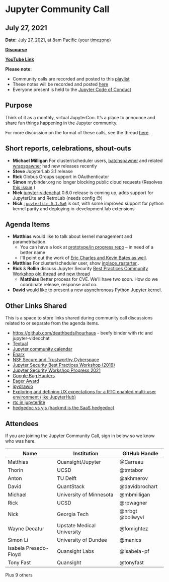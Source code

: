 # Jupyter Community Call 
## July 27, 2021

**Date:** July 27, 2021, at 8am Pacific (your [timezone](https://arewemeetingyet.com/Los%20Angeles/2021-07-27/8:00/Jupyter%20Community%20Call))

**[Discourse](https://discourse.jupyter.org/t/jupyter-community-calls/668)** 

**[YouTube Link](https://youtu.be/ebUXrmRfkM8)**

**Please note:**
- Community calls are recorded and posted to this [playlist](https://www.youtube.com/playlist?list=PLUrHeD2K9Cmkoamm4NjLmvXC4Y6E1o8SP)
- These notes will be recorded and posted [here](https://jupyter.readthedocs.io/en/latest/community/community-call-notes/index.html)
- Everyone present is held to the [Jupyter Code of Conduct](https://jupyter.org/conduct)

## Purpose

Think of it as a monthly, virtual JupyterCon. It’s a place to announce and share fun things happening in the Jupyter community.

For more discussion on the format of these calls, see the thread [here](https://discourse.jupyter.org/t/reviving-the-all-jupyter-team-meetings/423).

## Short reports, celebrations, shout-outs

* **Michael Milligan** For cluster/scheduler users, [batchspawner](https://pypi.org/project/batchspawner/) and related [wrapspawner](https://pypi.org/project/wrapspawner/) had new releases recently
* **Steve** JupyterLab 3.1 release
* **Rick** Globus Groups support in OAuthenticator
* **Simon** mybinder.org no longer blocking public cloud requests (Resolves [this issue](https://github.com/jupyterhub/mybinder.org-deploy/issues/1828).)
* **Nick** [jupyter-videochat](https://github.com/jupyterlab-contrib/jupyter-videochat/tree/develop) 0.6.0 release is coming up, adds support for JupyterLite and RetroLab (needs config :blush:)
* **Nick** [`jupyterlite 0.1.0a6`](https://github.com/jupyterlite/jupyterlite/releases/tag/v0.1.0a6) is out, with some improved support for python kernel parity and deploying in-development lab extensions

## Agenda Items

* **Matthias** would like to talk about kernel management and parametrisation.
    * You can have a look at [prototype/in progress repo](https://github.com/Quansight/ksmm) – in need of a better name
    * I'll point out the work of [Eric Charles and Kevin Bates as well](https://github.com/jupyter/jupyter_client/pull/612#issuecomment-886686237).
* **Matthias** For cluster/scheduler user, show [inplace_restarter](https://pypi.org/project/inplace_restarter/),.
* **Rick** & **Rollin** discuss Jupyter Security [Best Practices Community Workshop old thread](https://discourse.jupyter.org/t/jupyter-security-best-practices-workshop/1496) and [new thread](https://discourse.jupyter.org/t/jupyter-security-workshop-progress/9370)
    * **Matthias** Better process for CVE. We'll have two soon. How do we coordinate release, response and co. 
* **David** would like to present a new [asynchronous Python Jupyter kernel](https://github.com/davidbrochart/akernel).

## Other Links Shared

This is a space to store links shared during community call discussions related to or separate from the agenda items.

- https://github.com/deathbeds/hourhaus - beefy binder with rtc and jupyter-videochat
- [Textual](https://github.com/willmcgugan/textual)
- [Jupyter community calendar](https://jupyter.readthedocs.io/en/latest/community/content-community.html#jupyter-community-meetings)
- [Enarx](https://github.com/enarx/enarx)
- [NSF Secure and Trustworthy Cyberspace](https://www.nsf.gov/funding/pgm_summ.jsp?pims_id=504709)
- [Jupyter Security Best Practices Workshop (2019)](https://discourse.jupyter.org/t/jupyter-security-best-practices-workshop/1496)
- [Jupyter Security Workshop Progress 2021](https://discourse.jupyter.org/t/jupyter-security-workshop-progress/9370)
- [Google Bug Hunters](https://bughunters.google.com/about/patch-rewards)
- [Eager Award](https://www.nsf.gov/pubs/policydocs/pappguide/nsf09_1/gpg_2.jsp#IID2)
- [ipydrawio](https://github.com/deathbeds/ipydrawio)
- [Exploring and defining UX expectations for a RTC enabled multi-user environment (like JupyterHub)](https://github.com/jupyterlab/jupyterlab/issues/10119)
- [rtc in jupyterlite](https://github.com/jupyterlite/jupyterlite/blob/d0aafc4a697a814c21f9412546a20e1b36ad4e0f/packages/application-extension/src/index.tsx#L44)
- [hedgedoc vs yjs (hackmd is the SaaS hedgedoc)](https://github.com/hedgedoc/hedgedoc/issues/527)

## Attendees

If you are joining the Jupyter Community Call, sign in below so we know who was here.

|   Name   |           Institution     | GitHub Handle      |
|----------|---------------------------|--------------------|
| Matthias |Quansight/Jupyter          | @Carreau
| Thorin   |UCSD                       | @tmtabor
| Anton    |TU Delft                   | @akhmerov
| David    |QuantStack                 | @davidbrochart
| Michael  | University of Minnesota   | @mbmilligan
| Rick     | UCSD                      | @rpwagner
| Nick     | Georgia Tech              | @nrbgt @bollwyvl
| Wayne Decatur | Upstate Medical University | @fomightez |
| Simon Li | University of Dundee      | @manics |
| Isabela Presedo-Floyd | Quansight Labs | @isabela-pf |
| Tony Fast | Quansight                | @tonyfast |

Plus 9 others